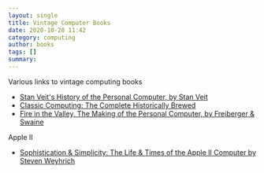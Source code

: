 ```yaml
---
layout: single
title: Vintage Computer Books 
date: 2020-10-28 11:42
category: computing 
author: books 
tags: []
summary: 
---
```


Various links to vintage computing books

- [Stan Veit's History of the Personal Computer, by Stan Veit](http://www.amazon.com/gp/product/1566640237)
- [Classic Computing: The Complete Historically Brewed](https://www.amazon.com/Complete-Historically-Brewed-David-Greelish/dp/0615538126)
- [Fire in the Valley, The Making of the Personal Computer, by Freiberger & Swaine](http://www.amazon.com/gp/product/0071358927)

Apple II

- [Sophistication & Simplicity: The Life & Times of the Apple II Computer by Steven Weyhrich](http://www.amazon.com/Sophistication-Simplicity-Times-Apple-Computer/dp/0986832278)